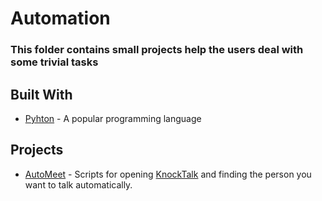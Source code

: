 # Automation

### This folder contains small projects help the users deal with some trivial tasks

## Built With

* [Pyhton](https://www.python.org) - A popular programming language

## Projects

* [AutoMeet](https://github.com/eddietseng1129/automation/tree/master/auto_reply) - Scripts for opening [KnockTalk](https://knock.tw/) and finding the person you want to talk automatically.
